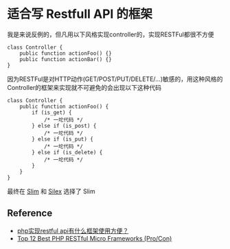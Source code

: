 # 适合写 Restfull API 的框架

我是来说反例的，但凡用以下风格实现controller的，实现RESTFul都很不方便

```
class Controller {
    public function actionFoo() {}
    public function actionBar() {}
}
```

因为RESTFul是对HTTP动作(GET/POST/PUT/DELETE/...)敏感的，用这种风格的Controller的框架来实现就不可避免的会出现以下这种代码

```
class Controller {
    public function actionFoo() {
        if (is_get) {
            /* 一坨代码 */
        } else if (is_post) {
            /* 一坨代码 */
        } else if (is_put) {
            /* 一坨代码 */
        } else if (is_delete) {
            /* 一坨代码 */
        }
    }
}
```

最终在 [Slim](https://github.com/slimphp/Slim) 和 [Silex](https://github.com/silexphp/Silex) 选择了 Slim

## Reference

* [php实现restful api有什么框架使用方便？](https://segmentfault.com/q/1010000000500665)
* [Top 12 Best PHP RESTful Micro Frameworks (Pro/Con)](http://www.gajotres.net/best-available-php-restful-micro-frameworks/)
